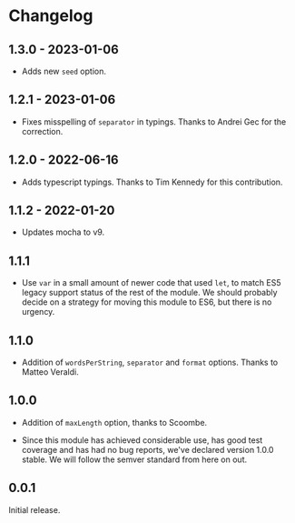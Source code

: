 # Changelog

## 1.3.0 - 2023-01-06

* Adds new `seed` option.

## 1.2.1 - 2023-01-06

* Fixes misspelling of `separator` in typings. Thanks to Andrei Gec for the correction.

## 1.2.0 - 2022-06-16

* Adds typescript typings. Thanks to Tim Kennedy for this contribution.

## 1.1.2 - 2022-01-20

* Updates mocha to v9.

## 1.1.1

* Use `var` in a small amount of newer code that used `let`, to match ES5 legacy support status of the rest of the module. We should probably decide on a strategy for moving this module to ES6, but there is no urgency.

## 1.1.0

* Addition of `wordsPerString`, `separator` and `format` options. Thanks to Matteo Veraldi.

## 1.0.0

* Addition of `maxLength` option, thanks to Scoombe.

* Since this module has achieved considerable use, has good test coverage and has had no bug reports, we've declared version 1.0.0 stable. We will follow the semver standard from here on out.

## 0.0.1

Initial release.
